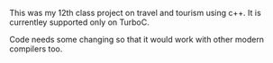 This was my 12th class project on travel and tourism using c++.
It is currentley supported only on TurboC.

Code needs some changing so that it would work with other modern compilers too.

